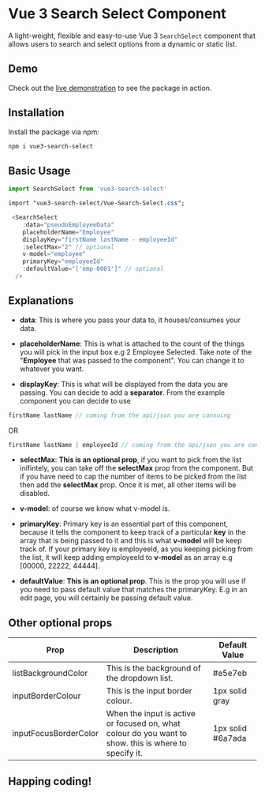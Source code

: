 # Vue 3 Search Select Component

A light-weight, flexible and easy-to-use Vue 3 `SearchSelect` component that allows users to search and select options from a dynamic or static list.

## Demo

Check out the [live demonstration](https://search-select.netlify.app/) to see the package in action.

## Installation

Install the package via npm:

```bash
npm i vue3-search-select
```

## Basic Usage

```js
import SearchSelect from 'vue3-search-select'
```

```css
import "vue3-search-select/Vue-Search-Select.css";
```

```js
 <SearchSelect
    :data="pseudoEmployeeData"
    placeholderName="Employee"
    displayKey="firstName lastName - employeeId"
    :selectMax="2" // optional
    v-model="employee"
    primaryKey="employeeId"
    :defaultValue="['emp-0001']" // optional
  />
```

## Explanations

- **data**: This is where you pass your data to, it houses/consumes your data.

- **placeholderName**: This is what is attached to the count of the things you will pick in the input box e.g 2 Employee Selected. Take note of the "**Employee** that was passed to the component". You can change it to whatever you want.

- **displayKey**: This is what will be displayed from the data you are passing. You can decide to add a **separator**. From the example component you can decide to use

```js
firstName lastName // coming from the api/json you are consuing
```

OR

```js
firstName lastName | employeeId // coming from the api/json you are consuing
```

- **selectMax**: **This is an optional prop**, if you want to pick from the list inifintely, you can take off the **selectMax** prop from the component. But if you have need to cap the number of items to be picked from the list then add the **selectMax** prop. Once it is met, all other items will be disabled.

- **v-model**: of course we know what v-model is.

- **primaryKey**: Primary key is an essential part of this component, because it tells the component to keep track of a particular **key** in the array that is being passed to it and this is what **v-model** will be keep track of. If your primary key is employeeId, as you keeping picking from the list, it will keep adding employeeId to **v-model** as an array e.g [00000, 22222, 44444].

- **defaultValue**: **This is an optional prop**. This is the prop you will use if you need to pass default value that matches the primaryKey. E.g in an edit page, you will certainly be passing default value.

## Other optional props

| Prop                  | Description                                                                                           | Default Value     |
| --------------------- | ----------------------------------------------------------------------------------------------------- | ----------------- |
| listBackgroundColor   | This is the background of the dropdown list.                                                          | #e5e7eb           |
| inputBorderColour     | This is the input border colour.                                                                      | 1px solid gray    |
| inputFocusBorderColor | When the input is active or focused on, what colour do you want to show. this is where to specify it. | 1px solid #6a7ada |

## Happing coding!
